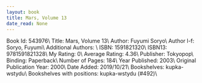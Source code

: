 ```yaml
---
layout: book
title: Mars, Volume 13
date_read: None
---
```


Book Id: 543976\ 
Title: Mars, Volume 13\ 
Author: Fuyumi Soryo\ 
Author l-f: Soryo, Fuyumi\ 
Additional Authors: \ 
ISBN: 1591821320\ 
ISBN13: 9781591821328\ 
My Rating: 0\ 
Average Rating: 4.36\ 
Publisher: Tokyopop\ 
Binding: Paperback\ 
Number of Pages: 184\ 
Year Published: 2003\ 
Original Publication Year: 2000\ 
Date Added: 2019/10/21\ 
Bookshelves: kupka-wstydu\ 
Bookshelves with positions: kupka-wstydu (#492)\ 

